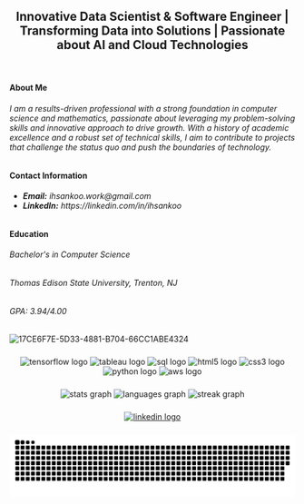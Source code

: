 <h2 align="center"> Innovative Data Scientist & Software Engineer | Transforming Data into Solutions | Passionate about AI and Cloud Technologies</h2>
<br>
<h4><b>About Me</b></h4>
<h6>I am a results-driven professional with a strong foundation in computer science and mathematics, passionate about leveraging my problem-solving skills and innovative approach to drive growth. With a history of academic excellence and a robust set of technical skills, I aim to contribute to projects that challenge the status quo and push the boundaries of technology.</h6>
<h4><b>Contact Information</b></h4>
<h6>
  <ul>
    <li><b>Email:</b> ihsankoo.work@gmail.com</li>
    <li><b>LinkedIn:</b> https://linkedin.com/in/ihsankoo</li>
  </ul>
</h6>
<h4><b>Education</b></h4>
<h6>Bachelor's in Computer Science</h6>
<h6>Thomas Edison State University, Trenton, NJ</h6>
<h6>GPA: 3.94/4.00</h6>

![17CE6F7E-5D33-4881-B704-66CC1ABE4324](https://user-images.githubusercontent.com/116136562/233181095-f7cefbe5-edad-4709-bb81-adf199c25bba.PNG)

###

<div align="center">
  <img src="https://upload.wikimedia.org/wikipedia/commons/2/2d/Tensorflow_logo.svg" height="50" width="62" alt="tensorflow logo"  />
  <img src="https://cdn.worldvectorlogo.com/logos/tableau-software.svg" height="50" width="62" alt="tableau logo"  />
  <img src="https://symbols.getvecta.com/stencil_28/61_sql-database-generic.90b41636a8.svg" height="50" width="62" alt="sql logo"  />
  <img src="https://cdn.jsdelivr.net/gh/devicons/devicon/icons/html5/html5-original.svg" height="50" width="62" alt="html5 logo"  />
  <img src="https://cdn.jsdelivr.net/gh/devicons/devicon/icons/css3/css3-original.svg" height="50" width="62" alt="css3 logo"  />
  <img src="https://cdn.jsdelivr.net/gh/devicons/devicon/icons/python/python-original.svg" height="50" width="62" alt="python logo"  />
  <img src="https://upload.wikimedia.org/wikipedia/commons/9/93/Amazon_Web_Services_Logo.svg" height="50" width="62" alt="aws logo"  />
</div>

###


<div align="center">
  <img src="https://github-readme-stats.vercel.app/api?username=ihsankoo&hide_title=false&hide_rank=false&show_icons=true&include_all_commits=true&count_private=true&disable_animations=false&theme=radical&locale=en&hide_border=true&order=1" height="150" alt="stats graph"  />
  <img src="https://github-readme-stats.vercel.app/api/top-langs?username=ihsankoo&locale=en&hide_title=false&layout=compact&card_width=320&langs_count=5&theme=radical&hide_border=true&order=2" height="150" alt="languages graph"  />
  <img src="https://streak-stats.demolab.com?user=ihsankoo&locale=en&mode=weekly&theme=gradient&hide_border=false&border_radius=5&order=3" height="225" alt="streak graph"  />
</div>

###

<div align="center">
  <a href="https://www.linkedin.com/in/ihsankoo/" target="_blank">
    <img src="https://img.shields.io/static/v1?message=LinkedIn&logo=linkedin&label=&color=0077B5&logoColor=white&labelColor=&style=for-the-badge" height="40" alt="linkedin logo"  />
  </a>
</div>

###

![snake gif](https://github.com/ihsankoo/ihsankoo/blob/output/snake.svg)

###
